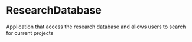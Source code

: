 # ResearchDatabase
Application that access the research database and allows users to search for current projects

